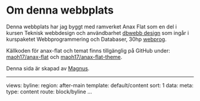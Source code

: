 Om denna webbplats
==============================================

Denna webbplats har jag byggt med ramverket Anax Flat som en del i kursen Teknisk webbdesign och användbarhet [dbwebb design](https://dbwebb.se/kurser/design) som ingår i kurspaketet Webbprogrammering och Databaser, 30hp [webprog](https://dbwebb.se/utbildning/webbprogrammering-och-databaser-30hp).

Källkoden för anax-flat och temat finns tillgänglig på GitHub under: [maoh17/anax-flat](https://github.com/maoh17/anax-flat) och
[maoh17/anax-flat-theme](https://github.com/maoh17/anax-flat-theme).

Denna sida är skapad av [Magnus](mailto:maoh17@student.bth.se).

---
views:
    byline:
        region: after-main
        template: default/content
        sort: 1
        data:
            meta:
                type: content
                route: block/byline
...
